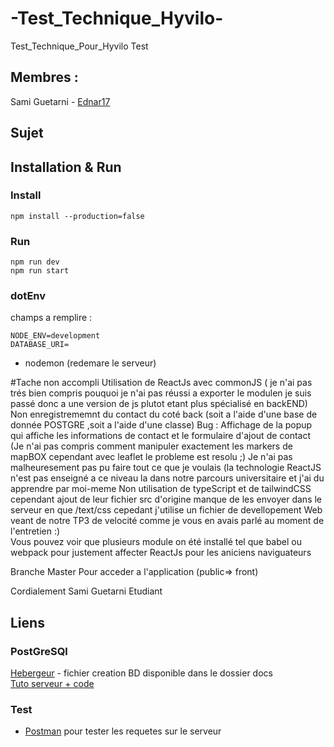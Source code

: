 # -Test_Technique_Hyvilo-
Test_Technique_Pour_Hyvilo
Test
## Membres :
Sami Guetarni - [Ednar17](https://github.com/Ednar17)  
## Sujet

## Installation & Run
### Install
```
npm install --production=false
```
### Run
```
npm run dev
npm run start
```

### dotEnv
champs a remplire :
```
NODE_ENV=development
DATABASE_URI=
```
- nodemon (redemare le serveur)

#Tache non accompli 
Utilisation de ReactJs avec commonJS ( je n'ai pas trés bien compris pouquoi 
je n'ai pas réussi a exporter le modulen je suis passé donc a une version de js plutot 
etant plus spécialisé en backEND)
Non enregistrememnt du contact du coté back (soit a l'aide d'une base de donnée POSTGRE
,soit a l'aide d'une classe)
Bug : Affichage de la popup qui affiche les informations de contact et le formulaire d'ajout de contact
(Je n'ai pas compris comment manipuler exactement les markers de mapBOX cependant avec leaflet
le probleme est resolu ;) 
Je n'ai pas malheuresement pas pu faire tout ce que je voulais (la technologie ReactJS n'est pas enseigné 
a ce niveau la dans notre parcours universitaire et j'ai du apprendre par moi-meme
Non utilisation de typeScript et de tailwindCSS cependant ajout de leur fichier src d'origine 
manque de les envoyer dans le serveur en que /text/css cepedant j'utilise un fichier de devellopement
Web veant de notre TP3 de velocité comme je vous en avais parlé au moment de l'entretien :)  
Vous pouvez voir que plusieurs module on été installé tel que babel ou webpack pour justement affecter ReactJs pour les aniciens naviguateurs 


Branche Master Pour acceder a l'application (public=> front)

Cordialement 
Sami Guetarni 
Etudiant 


## Liens
### PostGreSQl
[Hebergeur](https://render.com/) - fichier creation BD disponible dans le dossier docs  
[Tuto serveur + code](https://youtu.be/CvCiNeLnZ00?t=3687)  
### Test
- [Postman](https://www.postman.com/) pour tester les requetes sur le serveur
